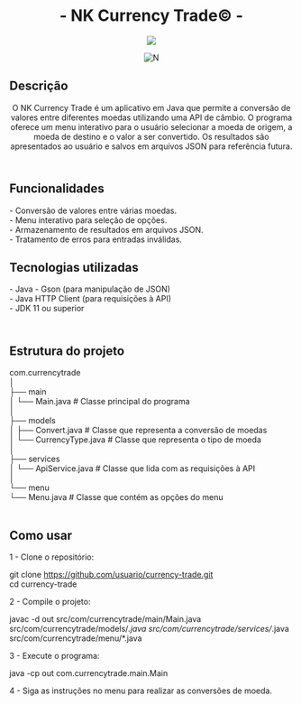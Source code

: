 <h1 align="center"> - NK Currency Trade© - </h1>

<p align="center">
<img loading="lazy" src="http://img.shields.io/static/v1?label=STATUS&message=EM%20DESENVOLVIMENTO&color=GREEN&style=for-the-badge"/>
</p>

<p align="center">
  <img src="https://github.com/user-attachments/assets/2793ebb1-9fad-4a54-a9d6-fc3f854375ee" alt="N">
</p>

<h2>
  Descrição <br>
</h2>

<p align="center">
O NK Currency Trade é um aplicativo em Java que permite a conversão de valores entre diferentes moedas utilizando uma API de câmbio. O programa oferece um menu interativo para o usuário selecionar a moeda de origem, a moeda de destino e o valor a ser convertido. Os resultados são apresentados ao usuário e salvos em arquivos JSON para referência futura.
</p>

<h2>
  <br>Funcionalidades<br>
</h2>

<p>
  - Conversão de valores entre várias moedas.<br>
  - Menu interativo para seleção de opções.<br>
  - Armazenamento de resultados em arquivos JSON.<br>
  - Tratamento de erros para entradas inválidas.
</p>

<h2>
  Tecnologias utilizadas<br>
</h2>

<p>
  - Java
  - Gson (para manipulação de JSON)<br>
  - Java HTTP Client (para requisições à API)<br>
  - JDK 11 ou superior
</p>

<h2>
  <br>Estrutura do projeto<br>
</h2>

<p>
  com.currencytrade<br>
  │<br>
  ├── main<br>
  │   └── Main.java             # Classe principal do programa<br>
  │<br>
  ├── models<br>
  │   ├── Convert.java          # Classe que representa a conversão de moedas<br>
  │   └── CurrencyType.java     # Classe que representa o tipo de moeda<br>
  │<br>
  ├── services<br>
  │   └── ApiService.java       # Classe que lida com as requisições à API<br>
  │<br>
  └── menu<br>
      └── Menu.java             # Classe que contém as opções do menu <br><br>
</p>

<h2>
  Como usar <br>
</h2>

<p>
  1 - Clone o repositório:<br>
  
  git clone https://github.com/usuario/currency-trade.git<br>
  cd currency-trade
  
  2 - Compile o projeto:<br>
  
  javac -d out src/com/currencytrade/main/Main.java src/com/currencytrade/models/*.java src/com/currencytrade/services/*.java src/com/currencytrade/menu/*.java<br>
  
  3 - Execute o programa:<br>
  
  java -cp out com.currencytrade.main.Main<br>
  
  4 - Siga as instruções no menu para realizar as conversões de moeda.<br>
</p>


